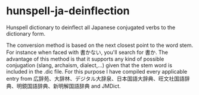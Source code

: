 # hunspell-ja-deinflection
Hunspell dictionary to deinflect all Japanese conjugated verbs to the dictionary form.

The conversion method is based on the next closest point to the word stem. For instance when faced with 書かない, you'll search for 書か. The advantage of this method is that it supports any kind of possible conjugation (slang, archaism, dialect,...) given that the stem word is included in the .dic file. For this purpose I have compiled every applicable entry from 広辞苑、大辞林、デジタル大辞泉、日本国語大辞典、旺文社国語辞典、明鏡国語辞典、新明解国語辞典 and JMDict.
